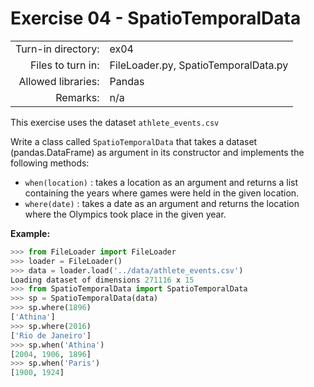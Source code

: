 # Exercise 04 - SpatioTemporalData

|                         |                    |
| -----------------------:| ------------------ |
|   Turn-in directory:    |  ex04              |
|   Files to turn in:     |  FileLoader.py, SpatioTemporalData.py |
|   Allowed libraries:    |  Pandas            |
|   Remarks:              |  n/a               |

This exercise uses the dataset `athlete_events.csv`

Write a class called `SpatioTemporalData` that takes a dataset (pandas.DataFrame) as argument in its constructor and implements the following methods:

* `when(location)` : takes a location as an argument and returns a list containing the years where games were held in the given location.  
* `where(date)` : takes a date as an argument and returns the location where the Olympics took place in the given year.

**Example:**

```python
>>> from FileLoader import FileLoader
>>> loader = FileLoader()
>>> data = loader.load('../data/athlete_events.csv')
Loading dataset of dimensions 271116 x 15
>>> from SpatioTemporalData import SpatioTemporalData
>>> sp = SpatioTemporalData(data)
>>> sp.where(1896)
['Athina']
>>> sp.where(2016)
['Rio de Janeiro']
>>> sp.when('Athina')
[2004, 1906, 1896]
>>> sp.when('Paris')
[1900, 1924]
```
